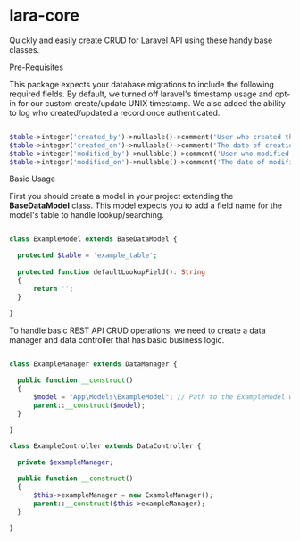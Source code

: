# lara-core

Quickly and easily create CRUD for Laravel API using these handy base classes.

Pre-Requisites

This package expects your database migrations to include the following required fields. By default, we turned off laravel's timestamp usage and opt-in for our custom create/update UNIX timestamp. We also added the ability to log who created/updated a record once authenticated.

```php

$table->integer('created_by')->nullable()->comment('User who created the record');
$table->integer('created_on')->nullable()->comment('The date of creation in unix timestamp');
$table->integer('modified_by')->nullable()->comment('User who modified the record');
$table->integer('modified_on')->nullable()->comment('The date of modification in unix timestamp');

```

Basic Usage

First you should create a model in your project extending the __BaseDataModel__ class. This model expects you to add a field name for the model's table to handle lookup/searching.

```php

class ExampleModel extends BaseDataModel {

  protected $table = 'example_table';
  
  protected function defaultLookupField(): String
  {
      return '';
  }
  
}

```

To handle basic REST API CRUD operations, we need to create a data manager and data controller that has basic business logic.

```php

class ExampleManager extends DataManager {

  public function __construct()
  {
      $model = "App\Models\ExampleModel"; // Path to the ExampleModel we created above
      parent::__construct($model);
  }
  
}

class ExampleController extends DataController {

  private $exampleManager;

  public function __construct()
  {
      $this->exampleManager = new ExampleManager();
      parent::__construct($this->exampleManager);
  }
  
}

```
